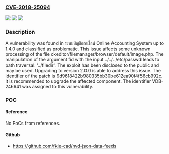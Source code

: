 ### [CVE-2018-25094](https://cve.mitre.org/cgi-bin/cvename.cgi?name=CVE-2018-25094)
![](https://img.shields.io/static/v1?label=Product&message=Online%20Accounting%20System&color=blue)
![](https://img.shields.io/static/v1?label=Version&message=%3D%201.0%20&color=brighgreen)
![](https://img.shields.io/static/v1?label=Vulnerability&message=CWE-24%20Path%20Traversal%3A%20'..%2Ffiledir'&color=brighgreen)

### Description

A vulnerability was found in ระบบบัญชีออนไลน์ Online Accounting System up to 1.4.0 and classified as problematic. This issue affects some unknown processing of the file ckeditor/filemanager/browser/default/image.php. The manipulation of the argument fid with the input ../../../etc/passwd leads to path traversal: '../filedir'. The exploit has been disclosed to the public and may be used. Upgrading to version 2.0.0 is able to address this issue. The identifier of the patch is 9d9618422b980335bb30be612ea90f4f56cb992c. It is recommended to upgrade the affected component. The identifier VDB-246641 was assigned to this vulnerability.

### POC

#### Reference
No PoCs from references.

#### Github
- https://github.com/fkie-cad/nvd-json-data-feeds


